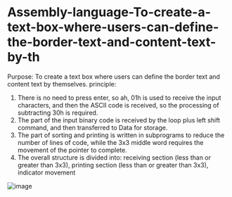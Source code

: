 # Assembly-language-To-create-a-text-box-where-users-can-define-the-border-text-and-content-text-by-th
Purpose: To create a text box where users can define the border text and content text by themselves.
principle:
1. There is no need to press enter, so ah, 01h is used to receive the input characters, and then the ASCII code is received, so the processing of subtracting 30h is required.
2. The part of the input binary code is received by the loop plus left shift command, and then transferred to Data for storage.
3. The part of sorting and printing is written in subprograms to reduce the number of lines of code, while the 3x3 middle word requires the movement of the pointer to complete.
4. The overall structure is divided into: receiving section (less than or greater than 3x3), printing section (less than or greater than 3x3), indicator movement


![image](https://user-images.githubusercontent.com/57763355/145403395-6e14d9af-8aba-4c21-bc31-3fe647fe1dc2.png)
